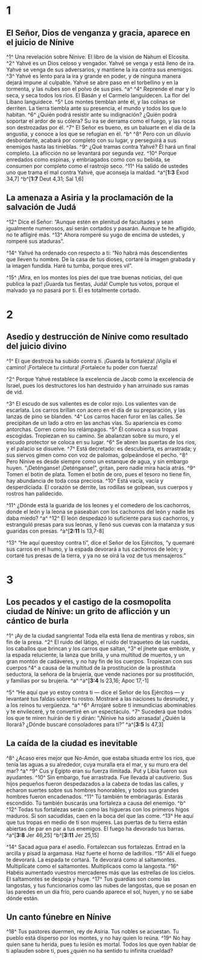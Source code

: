 # 1 
## El Señor, Dios de venganza y gracia, aparece en el juicio de Nínive
^1^ Una revelación sobre Nínive. El libro de la visión de Nahum el Elcosita. ^2^ Yahvé es un Dios celoso y vengador. Yahvé se venga y está lleno de ira. Yahvé se venga de sus adversarios, y mantiene la ira contra sus enemigos. ^3^ Yahvé es lento para la ira y grande en poder, y de ninguna manera dejará impune al culpable. Yahvé se abre paso en el torbellino y en la tormenta, y las nubes son el polvo de sus pies. ^a^ ^4^ Reprende el mar y lo seca, y seca todos los ríos. El Basán y el Carmelo languidecen. La flor del Líbano languidece. ^5^ Los montes tiemblan ante él, y las colinas se derriten. La tierra tiembla ante su presencia, el mundo y todos los que lo habitan. ^6^ ¿Quién podrá resistir ante su indignación? ¿Quién podrá soportar el ardor de su cólera? Su ira se derrama como el fuego, y las rocas son destrozadas por él. ^7^ El Señor es bueno, es un baluarte en el día de la angustia, y conoce a los que se refugian en él. ^b^ ^8^ Pero con un diluvio desbordante, acabará por completo con su lugar, y perseguirá a sus enemigos hasta las tinieblas. ^9^ ¿Qué tramas contra Yahvé? Él hará un final completo. La aflicción no se levantará por segunda vez. ^10^ Porque enredados como espinas, y embriagados como con su bebida, se consumen por completo como el rastrojo seco. ^11^ Ha salido de ustedes uno que trama el mal contra Yahvé, que aconseja la maldad.
^a^[**1:3** Éxod 34,7] ^b^[**1:7** Deut 4,31; Sal 1,6]

## La amenaza a Asiria y la proclamación de la salvación de Judá
^12^ Dice el Señor: “Aunque estén en plenitud de facultades y sean igualmente numerosos, así serán cortados y pasarán. Aunque te he afligido, no te afligiré más. ^13^ Ahora romperé su yugo de encima de ustedes, y romperé sus ataduras”. 

^14^ Yahvé ha ordenado con respecto a ti: “No habrá más descendientes que lleven tu nombre. De la casa de tus dioses, cortaré la imagen grabada y la imagen fundida. Haré tu tumba, porque eres vil”. 

^15^ ¡Mira, en los montes los pies del que trae buenas noticias, del que publica la paz! ¡Guarda tus fiestas, Judá! Cumple tus votos, porque el malvado ya no pasará por ti. Él es totalmente cortado. 

# 2 
## Asedio y destrucción de Nínive como resultado del juicio divino
^1^ El que destroza ha subido contra ti. ¡Guarda la fortaleza! ¡Vigila el camino! ¡Fortalece tu cintura! ¡Fortalece tu poder con fuerza! 

^2^ Porque Yahvé restablece la excelencia de Jacob como la excelencia de Israel, pues los destructores los han destruido y han arruinado sus ramas de vid. 

^3^ El escudo de sus valientes es de color rojo. Los valientes van de escarlata. Los carros brillan con acero en el día de su preparación, y las lanzas de pino se blanden. ^4^ Los carros hacen furor en las calles. Se precipitan de un lado a otro en las anchas vías. Su apariencia es como antorchas. Corren como los relámpagos. ^5^ Él convoca a sus tropas escogidas. Tropiezan en su camino. Se abalanzan sobre su muro, y el escudo protector se coloca en su lugar. ^6^ Se abren las puertas de los ríos, y el palacio se disuelve. ^7^ Está decretado: es descubierta, es arrastrada; y sus siervos gimen como con voz de palomas, golpeándose el pecho. ^8^ Pero Nínive es desde siempre como un estanque de agua, y sin embargo huyen. “¡Deténganse! ¡Deténganse!”, gritan, pero nadie mira hacia atrás. ^9^ Tomen el botín de plata. Tomen el botín de oro, pues el tesoro no tiene fin, hay abundancia de toda cosa preciosa. ^10^ Está vacía, vacía y desperdiciada. El corazón se derrite, las rodillas se golpean, sus cuerpos y rostros han palidecido. 

^11^ ¿Dónde está la guarida de los leones y el comedero de los cachorros, donde el león y la leona se paseaban con los cachorros del león y nadie les daba miedo? ^a^ ^12^ El león despedazó lo suficiente para sus cachorros, y estranguló presas para sus leonas, y llenó sus cuevas con la matanza y sus guaridas con presas. 
^a^[**2:11** Is 13,7-8]

^13^ “He aquí queestoy contra ti”, dice el Señor de los Ejércitos, “y quemaré sus carros en el humo, y la espada devorará a tus cachorros de león; y cortaré tus presas de la tierra, y ya no se oirá la voz de tus mensajeros.” 

# 3 
## Los pecados y el castigo de la cosmopolita ciudad de Nínive: un grito de aflicción y un cántico de burla
^1^ ¡Ay de la ciudad sangrienta! Toda ella está llena de mentiras y robos, sin fin de la presa. ^2^ El ruido del látigo, el ruido del traqueteo de las ruedas, los caballos que brincan y los carros que saltan, ^3^ el jinete que embiste, y la espada reluciente, la lanza que brilla, y una multitud de muertos, y un gran montón de cadáveres, y no hay fin de los cuerpos. Tropiezan con sus cuerpos ^4^ a causa de la multitud de la prostitución de la prostituta seductora, la señora de la brujería, que vende naciones por su prostitución, y familias por su brujería. ^a^ 
^a^[**3:4** Is 23,16; Apoc 17,-1]

^5^ “He aquí que yo estoy contra ti — dice el Señor de los Ejércitos — y levantaré tus faldas sobre tu rostro. Mostraré a las naciones tu desnudez, y a los reinos tu vergüenza. ^a^ ^6^ Arrojaré sobre ti inmundicias abominables y te envileceré, y te convertiré en un espectáculo. ^7^ Sucederá que todos los que te miren huirán de ti y dirán: “¡Nínive ha sido arrasada! ¿Quién la llorará? ¿Dónde buscaré consoladores para ti?”
^a^[**3:5** Is 47,3]

## La caída de la ciudad es inevitable
^8^ ¿Acaso eres mejor que No-Amón, que estaba situada entre los ríos, que tenía las aguas a su alrededor, cuya muralla era el mar, y su muro era del mar? ^a^ ^9^ Cus y Egipto eran su fuerza ilimitada. Put y Libia fueron sus ayudantes. ^10^ Sin embargo, fue arrastrada. Fue llevada al cautiverio. Sus hijos pequeños fueron despedazados a la cabeza de todas las calles, y echaron suertes sobre sus hombres honorables, y todos sus grandes hombres fueron encadenados. ^11^ Tú también te embriagarás. Estarás escondido. Tú también buscarás una fortaleza a causa del enemigo. ^b^ ^12^ Todas tus fortalezas serán como las higueras con los primeros higos maduros. Si son sacudidas, caen en la boca del que las come. ^13^ He aquí que tus tropas en medio de ti son mujeres. Las puertas de tu tierra están abiertas de par en par a tus enemigos. El fuego ha devorado tus barras. 
^a^[**3:8** Jer 46,25] ^b^[**3:11** Jer 25,15]

^14^ Sacad agua para el asedio. Fortalezcan sus fortalezas. Entrad en la arcilla y pisad la argamasa. Haz fuerte el horno de ladrillos. ^15^ Allí el fuego te devorará. La espada te cortará. Te devorará como al saltamontes. Multiplícate como el saltamontes. Multiplicaos como la langosta. ^16^ Habéis aumentado vuestros mercaderes más que las estrellas de los cielos. El saltamontes se despoja y huye. ^17^ Tus guardias son como las langostas, y tus funcionarios como las nubes de langostas, que se posan en las paredes en un día frío, pero cuando aparece el sol, huyen, y no se sabe dónde están. 

## Un canto fúnebre en Nínive
^18^ Tus pastores duermen, rey de Asiria. Tus nobles se acuestan. Tu pueblo está disperso por los montes, y no hay quien lo reúna. ^19^ No hay quien sane tu herida, pues tu lesión es mortal. Todos los que oyen hablar de ti aplauden sobre ti, pues ¿quién no ha sentido tu infinita crueldad? 